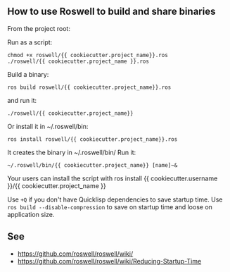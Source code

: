 
## How to use Roswell to build and share binaries

From the project root:

Run as a script:

    chmod +x roswell/{{ cookiecutter.project_name}}.ros
    ./roswell/{{ cookiecutter.project_name }}.ros

Build a binary:

    ros build roswell/{{ cookiecutter.project_name}}.ros

and run it:

    ./roswell/{{ cookiecutter.project_name}}

Or install it in ~/.roswell/bin:

    ros install roswell/{{ cookiecutter.project_name}}.ros

It creates the binary in ~/.roswell/bin/
Run it:

    ~/.roswell/bin/{{ cookiecutter.project_name}} [name]~&

Your users can install the script with ros install {{ cookiecutter.username }}/{{ cookiecutter.project_name }}

Use `+Q` if you don't have Quicklisp dependencies to save startup time.
Use `ros build --disable-compression` to save on startup time and loose on application size.


## See

- https://github.com/roswell/roswell/wiki/
- https://github.com/roswell/roswell/wiki/Reducing-Startup-Time